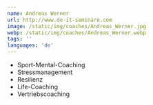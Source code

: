```yaml
---
name: Andreas Werner
url: http://www.do-it-seminare.com
image: /static/img/coaches/Andreas_Werner.jpg
webp: /static/img/coaches/Andreas_Werner.webp
tags: ''
languages: 'de'
---
```


<ul><li>Sport-Mental-Coaching</li><li>Stressmanagement</li><li>Resilienz</li><li>Life-Coaching</li><li>Vertriebscoaching</li></ul>